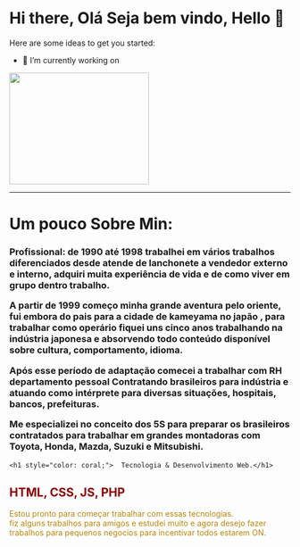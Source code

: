 # Hi there, Olá Seja bem vindo, Hello 👋



Here are some ideas to get you started:

- 🔭 I’m currently working on 


<div class="img">
    <img src="https://user-images.githubusercontent.com/16795064/133941017-fbd1989e-bc20-4915-9f10-c3b45bb3b66d.png" width="250px" height="200px" alt="">
</div>
<hr/>

<h1>Um pouco Sobre Min:</h1> 
<h3> Profissional:  de 1990 até 1998 trabalhei em vários trabalhos diferenciados desde atende de lanchonete a vendedor externo e interno, adquiri muita experiência de vida e de como viver em grupo dentro trabalho.

A partir de 1999 começo minha grande aventura pelo oriente, fui embora do pais para a cidade de kameyama no japão , para trabalhar como operário fiquei uns cinco anos trabalhando na indústria japonesa e absorvendo todo conteúdo disponível sobre cultura, comportamento, idioma. 

Após esse período de adaptação comecei a trabalhar com RH departamento pessoal
Contratando brasileiros para indústria e atuando como intérprete para diversas situações, hospitais, bancos, prefeituras. 

Me especializei no conceito dos 5S para preparar os brasileiros contratados para trabalhar em grandes montadoras com Toyota, Honda, Mazda, Suzuki e Mitsubishi.
    </h3>
    
    
    <h1 style="color: coral;">  Tecnologia & Desenvolvimento Web.</h1>

<h2 style="color: darkred;">
HTML, CSS, JS, PHP 
</h2>

<p style="color: darkgoldenrod;">
Estou pronto para começar trabalhar com essas tecnologias. <br>
fiz alguns trabalhos para amigos e estudei muito e agora desejo fazer trabalhos para pequenos negocios para 
incentivar todos estarem ON. 
</p>

 

